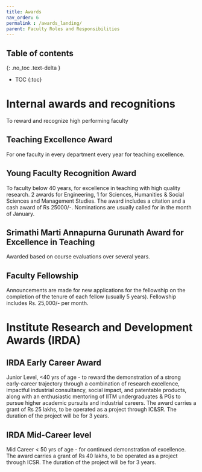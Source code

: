 ```yaml
---
title: Awards
nav_order: 6
permalink : /awards_landing/
parent: Faculty Roles and Responsibilities
---
```


## Table of contents
{: .no_toc .text-delta } 
* TOC
{:toc}

# Internal awards and recognitions

To reward and recognize high performing faculty

## Teaching Excellence Award
For one faculty in every department every year for teaching excellence. 

## Young Faculty Recognition Award
To faculty below 40 years, for excellence in teaching with high quality research. 2 awards for Engineering, 1 for Sciences, Humanities & Social Sciences and Management Studies. The award includes a citation and a cash award of Rs 25000/-. Nominations are usually called for in the month of January.

## Srimathi Marti Annapurna Gurunath Award for Excellence in Teaching
Awarded based on course evaluations over several years.

## Faculty Fellowship
Announcements are made for new applications for the fellowship on the completion of the tenure of each fellow (usually 5 years). Fellowship includes Rs. 25,000/- per month.

# Institute Research and Development Awards (IRDA) 

## IRDA Early Career Award 
Junior Level, <40 yrs of age - to reward the demonstration of a strong early-career trajectory through a combination of research excellence, impactful industrial consultancy, social impact, and patentable products, along with an enthusiastic mentoring of IITM undergraduates & PGs to pursue higher academic pursuits and industrial careers. The award carries a grant of Rs 25 lakhs, to be operated as a project through IC\&SR. The duration of the project will be for 3 years.
## IRDA Mid-Career level
Mid Career < 50 yrs of age - for continued demonstration of excellence. The award carries a grant of Rs 40 lakhs,
to be operated as a project through ICSR. The duration of the project will be for 3 years.
